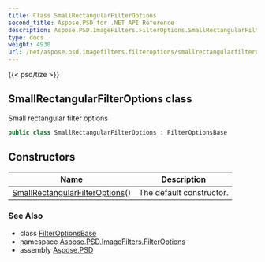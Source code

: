 ```yaml
---
title: Class SmallRectangularFilterOptions
second_title: Aspose.PSD for .NET API Reference
description: Aspose.PSD.ImageFilters.FilterOptions.SmallRectangularFilterOptions class. Small rectangular filter options
type: docs
weight: 4930
url: /net/aspose.psd.imagefilters.filteroptions/smallrectangularfilteroptions/
---
```

{{< psd/tize >}}
## SmallRectangularFilterOptions class

Small rectangular filter options

```csharp
public class SmallRectangularFilterOptions : FilterOptionsBase
```

## Constructors

| Name | Description |
| --- | --- |
| [SmallRectangularFilterOptions](smallrectangularfilteroptions/)() | The default constructor. |

### See Also

* class [FilterOptionsBase](../filteroptionsbase/)
* namespace [Aspose.PSD.ImageFilters.FilterOptions](../../aspose.psd.imagefilters.filteroptions/)
* assembly [Aspose.PSD](../../)



